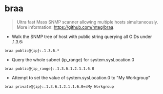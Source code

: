 # braa

> Ultra fast Mass SNMP scanner allowing multiple hosts simultaneously. 
> More information: <https://github.com/mteg/braa>. 

- Walk the SNMP tree of host with public string querying all OIDs under .1.3.6:

`braa public@{ip}:.1.3.6.*`

- Query the whole subnet {ip_range} for system.sysLocation.0

`braa public@{ip_range}:.1.3.6.1.2.1.1.6.0`

- Attempt to set the value of system.sysLocation.0 to "My Workgroup"

`braa private@{ip}:.1.3.6.1.2.1.1.6.0=sMy Workgroup`

